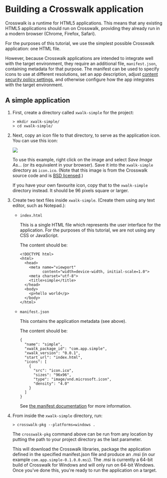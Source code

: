 # Building a Crosswalk application

Crosswalk is a runtime for HTML5 applications. This means that any existing HTML5 applications should run on Crosswalk, providing they already run in a modern browser (Chrome, Firefox, Safari).

For the purposes of this tutorial, we use the simplest possible Crosswalk application: one HTML file.

However, because Crosswalk applications are intended to integrate well with the target environment, they require an additional file, `manifest.json`, containing metadata for that purpose. The manifest can be used to specify icons to use at different resolutions, set an app description, adjust [content security policy settings](http://developer.chrome.com/extensions/contentSecurityPolicy.html), and otherwise configure how the app integrates with the target environment.

## <a class="doc-anchor" id="A-simple-application"></a>A simple application

1.  First, create a directory called `xwalk-simple` for the project:

    ```cmdline
    > mkdir xwalk-simple/
    > cd xwalk-simple/
	```

2.  Next, copy an icon file to that directory, to serve as the application icon. You can use this icon:

    <img src="/assets/crosswalk.ico" style="display: block; margin: 0 auto"/>

    To use this example, right click on the image and select <em>Save Image As...</em> (or its equivalent in your browser). Save it into the `xwalk-simple` directory as `icon.ico`. (Note that this image is from the Crosswalk source code and is [BSD licensed](https://github.com/crosswalk-project/crosswalk/blob/master/LICENSE).)

    If you have your own favourite icon, copy that to the `xwalk-simple` directory instead. It should be 96 pixels square or larger.

3.  Create two text files inside `xwalk-simple`. (Create them using any text editor, such as Notepad.):

    *   `index.html`

        This is a single HTML file which represents the user interface for the application. For the purposes of this tutorial, we are not using any CSS or JavaScript.

        The content should be:

            <!DOCTYPE html>
            <html>
              <head>
                <meta name="viewport"
                      content="width=device-width, initial-scale=1.0">
                <meta charset="utf-8">
                <title>simple</title>
              </head>
              <body>
                <p>hello world</p>
              </body>
            </html>

    *   `manifest.json`

        This contains the application metadata (see above).

        The content should be:

            {
              "name": "simple",
              "xwalk_package_id": "com.app.simple",
              "xwalk_version": "0.0.1",
              "start_url": "index.html",
              "icons": [
                {
                  "src": "icon.ico",
                  "sizes": "96x96",
                  "type": "image/vnd.microsoft.icon",
                  "density": "4.0"
                }
              ]
            }

        See [the manifest documentation](/documentation/manifest.html) for more information.

3. From inside the `xwalk-simple` directory, run:

   ```cmdline
   > crosswalk-pkg --platforms=windows .
   ```
   The `crosswalk-pkg` command above can be run from any location by putting the path to your project directory as the last parameter.

   This will download the Crosswalk libraries, package the application defined in the specified manifest.json file and produce an .msi (in our example `com.app.simple-0.1.0.0.msi`). The .msi is currently a 64-bit build of Crosswalk for Windows and will only run on 64-bit Windows. Once you've done this, you're ready to run the application on a target.
